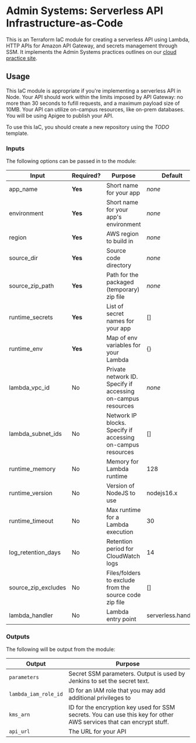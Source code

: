 # Admin Systems: Serverless API Infrastructure-as-Code
This is an Terraform IaC module for creating a serverless API using Lambda, HTTP APIs for Amazon API Gateway, and secrets management through SSM. It implements the Admin Systems practices outlines on our [cloud practice site](https://nit-administrative-systems.github.io/AS-CloudDocs/).

## Usage
This IaC module is appropriate if you're implementing a serverless API in Node. Your API should work within the limits imposed by API Gateway: no more than 30 seconds to fufill requests, and a maximum payload size of 10MB. Your API can utilize on-campus resources, like on-prem databases. You will be using Apigee to publish your API.

To use this IaC, you should create a new repository using the *TODO* template.

### Inputs
The following options can be passed in to the module:

| Input               | Required? | Purpose                                                      | Default            | 
|---------------------|-----------|--------------------------------------------------------------|--------------------| 
| app_name            | **Yes**   | Short name for your app                                      | *none*             | 
| environment         | **Yes**   | Short name for your app's environment                        | *none*             | 
| region              | **Yes**   | AWS region to build in                                       | *none*             | 
| source_dir          | **Yes**   | Source code directory                                        | *none*             | 
| source_zip_path     | **Yes**   | Path for the packaged (temporary) zip file                   | *none*             | 
| runtime_secrets     | **Yes**   | List of secret names for your app                            | []                 | 
| runtime_env         | **Yes**   | Map of env variables for your Lambda                         | {}                 | 
| lambda_vpc_id       | No        | Private network ID. Specify if accessing on-campus resources | *none*             | 
| lambda_subnet_ids   | No        | Network IP blocks. Specify if accessing on-campus resources  | []                 | 
| runtime_memory      | No        | Memory for Lambda runtime                                    | 128                | 
| runtime_version     | No        | Version of NodeJS to use                                     | nodejs16.x         | 
| runtime_timeout     | No        | Max runtime for a Lambda execution                           | 30                 | 
| log_retention_days  | No        | Retention period for CloudWatch logs                         | 14                 | 
| source_zip_excludes | No        | Files/folders to exclude from the source code zip file       | []                 | 
| lambda_handler      | No        | Lambda entry point                                           | serverless.handler | 

### Outputs
The following will be output from the module:

| Output               | Purpose                                                                                                             |
|----------------------|---------------------------------------------------------------------------------------------------------------------|
| `parameters`         | Secret SSM parameters. Output is used by Jenkins to set the secret text.                                            |
| `lambda_iam_role_id` | ID for an IAM role that you may add additional privileges to                                                        |
| `kms_arn`            | ID for the encryption key used for SSM secrets. You can use this key for other AWS services that can encrypt stuff. |
| `api_url`            | The URL for your API                                                                                                |
